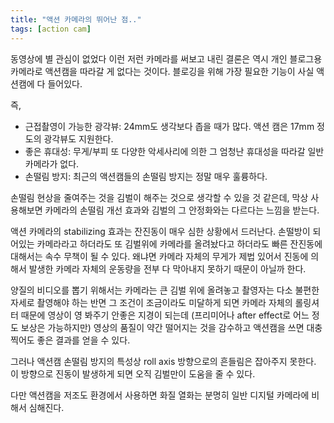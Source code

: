 ```yaml
---
title: "액션 카메라의 뛰어난 점.."
tags: [action cam]
---
```


동영상에 별 관심이 없었다 이런 저런 카메라를 써보고 내린 결론은 역시 개인 블로그용 카메라로 액션캠을 따라갈 게 없다는 것이다. 블로깅을 위해 가장 필요한 기능이 사실 액션캠에 다 들어있다.

즉,
* 근접촬영이 가능한 광각뷰: 24mm도 생각보다 좁을 때가 많다. 액션 캠은 17mm 정도의 광각뷰도 지원한다.
* 좋은 휴대성: 무게/부피 또 다양한 악세사리에 의한 그 엄청난 휴대성을 따라갈 일반 카메라가 없다.
* 손떨림 방지: 최근의 액션캠들의 손떨림 방지는 정말 매우 훌륭하다.

손떨림 현상을 줄여주는 것을 김벌이 해주는 것으로 생각할 수 있을 것 같은데, 막상 사용해보면 카메라의 손떨림 개선 효과와 김벌의 그 안정화와는 다르다는 느낌을 받는다.

액션 카메라의 stabilizing 효과는 잔진동이 매우 심한 상황에서 드러난다. 손떨방이 되어있는 카메라라고 하더라도 또 김벌위에 카메라를 올려놨다고 하더라도 빠른 잔진동에 대해서는 속수 무책이 될 수 있다. 왜냐면 카메라 자체의 무게가 제법 있어서 진동에 의해서 발생한 카메라 자체의 운동량을 전부 다 막아내지 못하기 때문이 아닐까 한다. 

양질의 비디오를 뽑기 위해서는 카메라는 큰 김벌 위에 올려놓고 촬영자는 다소 불편한 자세로 촬영해야 하는 반면 그 조건이 조금이라도 미달하게 되면 카메라 자체의 롤링셔터 때문에 영상이 영 봐주기 안좋은 지경이 되는데 (프리미어나 after effect로 어느 정도 보상은 가능하지만) 영상의 품질이 약간 떨어지는 것을 감수하고 액션캠을 쓰면 대충 찍어도 좋은 결과를 얻을 수 있다.

그러나 액션캠 손떨림 방지의 특성상 roll axis 방향으로의 흔들림은 잡아주지 못한다. 이 방향으로 진동이 발생하게 되면 오직 김벌만이 도움을 줄 수 있다. 

다만 액션캠을 저조도 환경에서 사용하면 화질 열화는 분명히 일반 디지털 카메라에 비해서 심해진다. 